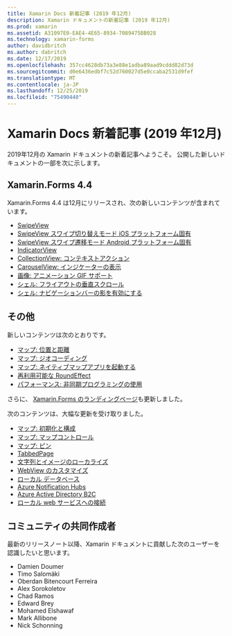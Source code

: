 ```yaml
---
title: Xamarin Docs 新着記事 (2019 年12月)
description: Xamarin ドキュメントの新着記事 (2019 年12月)
ms.prod: xamarin
ms.assetid: A31097E0-EAE4-4E65-8934-7089475BB028
ms.technology: xamarin-forms
author: davidbritch
ms.author: dabritch
ms.date: 12/17/2019
ms.openlocfilehash: 357cc4628db73a3e88e1adba89aad9cddd82d73d
ms.sourcegitcommit: d0e6436edbf7c52d760027d5e0ccaba2531d9fef
ms.translationtype: MT
ms.contentlocale: ja-JP
ms.lasthandoff: 12/25/2019
ms.locfileid: "75490440"
---
```

# <a name="xamarin-docs-whats-new-december-2019"></a>Xamarin Docs 新着記事 (2019 年12月)

2019年12月の Xamarin ドキュメントの新着記事へようこそ。 公開した新しいドキュメントの一部を次に示します。

## <a name="xamarinforms-44"></a>Xamarin.Forms 4.4

Xamarin.Forms 4.4 は12月にリリースされ、次の新しいコンテンツが含まれています。

- [SwipeView](~/xamarin-forms/user-interface/swipeview.md)
- [SwipeView スワイプ切り替えモード iOS プラットフォーム固有](~/xamarin-forms/platform/ios/swipeview-swipetransitionmode.md)
- [SwipeView スワイプ遷移モード Android プラットフォーム固有](~/xamarin-forms/platform/android/swipeview-swipetransitionmode.md)
- [IndicatorView](~/xamarin-forms/user-interface/indicatorview.md)
- [CollectionView: コンテキストアクション](~/xamarin-forms/user-interface/collectionview/populate-data.md#context-menus)
- [CarouselView: インジケーターの表示](~/xamarin-forms/user-interface/carouselview/populate-data.md#display-indicators)
- [画像: アニメーション GIF サポート](~/xamarin-forms/user-interface/images.md#animated-gifs)
- [シェル: フライアウトの垂直スクロール](~/xamarin-forms/app-fundamentals/shell/flyout.md#flyout-vertical-scroll)
- [シェル: ナビゲーションバーの影を有効にする](~/xamarin-forms/app-fundamentals/shell/configuration.md#enable-navigation-bar-shadow)

## <a name="other"></a>その他

新しいコンテンツは次のとおりです。

- [マップ: 位置と距離](~/xamarin-forms/user-interface/map/position-distance.md)
- [マップ: ジオコーディング](~/xamarin-forms/user-interface/map/geocoder.md)
- [マップ: ネイティブマップアプリを起動する](~/xamarin-forms/user-interface/map/native-map-app.md)
- [再利用可能な RoundEffect](~/xamarin-forms/app-fundamentals/effects/reusable-roundeffect.md)
- [パフォーマンス: 非同期プログラミングの使用](~/xamarin-forms/deploy-test/performance.md#use-asynchronous-programming)

さらに、 [Xamarin.Forms のランディングページ](~/xamarin-forms/index.yml)も更新しました。

次のコンテンツは、大幅な更新を受け取りました。

- [マップ: 初期化と構成](~/xamarin-forms/user-interface/map/setup.md)
- [マップ: マップコントロール](~/xamarin-forms/user-interface/map/map.md)
- [マップ: ピン](~/xamarin-forms/user-interface/map/pins.md)
- [TabbedPage](~/xamarin-forms/app-fundamentals/navigation/tabbed-page.md)
- [文字列とイメージのローカライズ](~/xamarin-forms/app-fundamentals/localization/text.md)
- [WebView のカスタマイズ](~/xamarin-forms/app-fundamentals/custom-renderer/hybridwebview.md)
- [ローカル データベース](~/xamarin-forms/data-cloud/data/databases.md)
- [Azure Notification Hubs](~/xamarin-forms/data-cloud/azure-services/azure-notification-hub.md)
- [Azure Active Directory B2C](~/xamarin-forms/data-cloud/authentication/azure-ad-b2c.md)
- [ローカル web サービスへの接続](~/cross-platform/deploy-test/connect-to-local-web-services.md)

## <a name="community-contributors"></a>コミュニティの共同作成者

最新のリリースノート以降、Xamarin ドキュメントに貢献した次のユーザーを認識したいと思います。

- Damien Doumer
- Timo Salomäki
- Oberdan Bitencourt Ferreira
- Alex Sorokoletov
- Chad Ramos
- Edward Brey
- Mohamed Elshawaf
- Mark Allibone
- Nick Schonning
